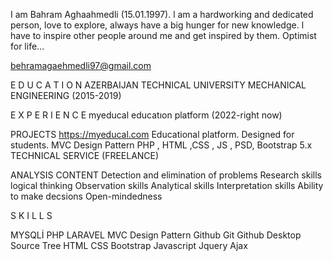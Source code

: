 I am Bahram Aghaahmedli (15.01.1997).
l am a hardworking and dedicated person, love to explore, always have
a big hunger for new knowledge. l have to inspire other people around
me and get inspired by them. Optimist for life...

behramagaehmedli97@gmail.com

E D U C A T I O N
AZERBAIJAN TECHNICAL
UNIVERSITY
MECHANICAL ENGINEERING
(2015-2019)

E X P E R I E N C E
myeducal educatıon platform (2022-right now)

PROJECTS
https://myeducal.com
Educational platform. Designed for students.
MVC Design Pattern PHP , HTML ,CSS , JS , PSD, Bootstrap 5.x
TECHNICAL SERVICE (FREELANCE)

ANALYSIS CONTENT
Detection and elimination of problems
Research skills logical thinking
Observation skills
Analytical skills
Interpretation skills
Ability to make decsions
Open-mindedness

S K I L L S

MYSQLİ
PHP
LARAVEL
MVC Design Pattern
Github
Git
Github Desktop
Source Tree
HTML
CSS
Bootstrap
Javascript
Jquery
Ajax




